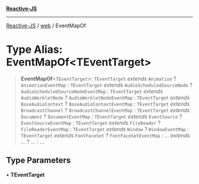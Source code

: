 [**Reactive-JS**](../../README.md)

***

[Reactive-JS](../../README.md) / [web](../README.md) / EventMapOf

# Type Alias: EventMapOf\<TEventTarget\>

> **EventMapOf**\<`TEventTarget`\>: `TEventTarget` *extends* `Animation` ? `AnimationEventMap` : `TEventTarget` *extends* `AudioScheduledSourceNode` ? `AudioScheduledSourceNodeEventMap` : `TEventTarget` *extends* `AudioWorkletNode` ? `AudioWorkletNodeEventMap` : `TEventTarget` *extends* `BaseAudioContext` ? `BaseAudioContextEventMap` : `TEventTarget` *extends* `BroadcastChannel` ? `BroadcastChannelEventMap` : `TEventTarget` *extends* `Document` ? `DocumentEventMap` : `TEventTarget` *extends* `EventSource` ? `EventSourceEventMap` : `TEventTarget` *extends* `FileReader` ? `FileReaderEventMap` : `TEventTarget` *extends* `Window` ? `WindowEventMap` : `TEventTarget` *extends* `FontFaceSet` ? `FontFaceSetEventMap` : ... *extends* ... ? ... : ...

## Type Parameters

• **TEventTarget**
